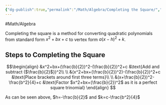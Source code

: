 ```yaml
---
{"dg-publish":true,"permalink":"/Math/Algebra/Completing the Square/","created":"2024-10-03T01:49:53.958-04:00","updated":"2024-11-11T21:46:17.389-05:00"}
---
```


#Math/Algebra 

Completing the square is a method for converting quadratic polynomials from standard form $x^2+bx+c$ to vertex form $a(x-h)^2+k$.

## Steps to Completing the Square

$$\begin{align}
&x^2+bx+(\frac{b}{2})^2-(\frac{b}{2})^2+c &\text{Add and subtract ($\frac{b}{2}$})^2\\
\\
&(x^2+bx+(\frac{b}{2})^2)-(\frac{b}{2})^2+c &\text{Place brackets around first three terms}\\
\\
&(x+\frac{b}{2})^2-\frac{b^2}{4}+c &\text{Factor $x^2+bx+(\frac{b}{2})^2$ as it is a perfect square trinomial}
\end{align} 
$$

As can be seen above, $h=-\frac{b}{2}$ and $k=c-\frac{b^2}{4}$
